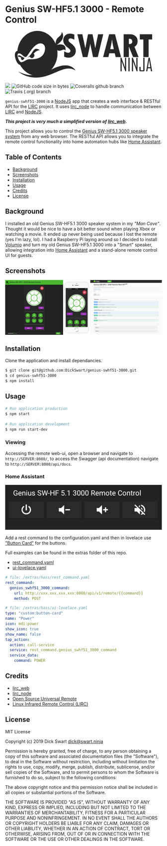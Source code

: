 # Genius SW-HF5.1 3000 - Remote Control
<p align="center">
    <img src="https://raw.githubusercontent.com/DickSwart/dickswart.github.io/master/assets/images/logo/swart-ninja-logo-long.svg" alt="SwartNinja logo" height="150">
</p>

[![](https://img.shields.io/badge/author-@dnswart-blue.svg?style=flat-square)](https://twitter.com/dnswart)
![GitHub code size in bytes](https://img.shields.io/github/languages/code-size/dickswart/genius-swhf51-3000?style=flat-square)
![Coveralls github branch](https://img.shields.io/coveralls/github/DickSwart/genius-swhf51-3000/master?style=flat-square)
![Travis (.org) branch](https://img.shields.io/travis/DickSwart/genius-swhf51-3000/master?style=flat-square)

``genius-swhf51-3000`` is a [NodeJS](http://nodejs.org) app that creates a web interface & RESTful API for the [LIRC](http://lirc.org) project. It uses [lirc_node](https://github.com/alexbain/lirc_node) to handle communication between [LIRC](http://lirc.org) and [NodeJS](http://nodejs.org).

___This project is very much a simplified version of [lirc_web](https://github.com/alexbain/lirc_web).___

This project allows you to control the [Genius SW-HF5.1 3000 speaker system](https://github.com/DickSwart/genius-swhf51-3000/wiki/Genius-SW-HF5.1-3000-SPECS) from any web browser. The RESTful API allows you to integrate the remote control functionality into home automation hubs like [Home Assistant](https://www.home-assistant.io).

## Table of Contents
- [Background](#background)
- [Screenshots](#screenshots)
- [Installation](#installation)
- [Usage](#usage)
- [Credits](#credits)
- [License](#license)

## Background
I installed an old Genius SW-HF5.1 3000 speaker system in my _"Man Cave"_. Thought it would be nice to have a bit better sound when playing Xbox or watching a movie. It ended up never being used because I lost the remote (yes I'm lazy, lol). I had a Raspberry Pi laying around so I decided to install [Volumio](https://volumio.org/) and turn my old Genius SW-HF5.1 3000 into a "Smart" speaker, allowing integration into [Home Assistant](https://www.home-assistant.io) and a stand-alone remote control UI for guests.

## Screenshots
<p align="center">
  <img src="/extras/images/screenshots.jpg">
</p>

## Installation
Clone the application and install dependancies.
```bash
$ git clone git@github.com:DickSwart/genius-swhf51-3000.git
$ cd genius-swhf51-3000
$ npm install
```
## Usage
```bash
# Run application production
$ npm start

# Run application development
$ npm run start-dev
```
### Viewing

Accessing the remote web-ui, open a browser and navigate to ``http://SERVER:8080/``, to access the Swagger (api documentation) navigate to ``http://SERVER:8080/api/docs``.

### Home Assistant

![Home Assistant Buttons](/extras/images/screenshot-hass-ui-lovelace.png)

Add a rest command to the configuration.yaml and then in lovelace use ["Button Card"](https://github.com/custom-cards/button-card#manual-installation) for the buttons.

Full examples can be found in the extras folder of this repo.
- [rest_command.yaml](/extras/hass/rest_command.yaml)
- [ui-lovelace.yaml](/extras/hass/ui-lovelace.yaml)

```yaml
# file: /extras/hass/rest_command.yaml
rest_command:
  genius_swhf51_3000_command:
    url: http://xxx.xxx.xxx.xxx:8080/api/v1/remote/{{command}}
    method: POST
```

```yaml
# file: /extras/hass/ui-lovelace.yaml
type: "custom:button-card"
name: "Power"
icon: mdi:power
show_icon: true
show_name: false
tap_action:
  action: call-service
  service: rest_command.genius_swhf51_3000_command
  service_data:
    command: POWER
```


## Credits
- [lirc_web](https://github.com/alexbain/lirc_web)
- [lirc_node](https://github.com/alexbain/lirc_node)
- [Open Source Universal Remote](http://opensourceuniversalremote.com/)
- [Linux Infrared Remote Control (LIRC)](http://lirc.org/)

## License
MIT License

Copyright (c) 2019 Dick Swart <dick@swart.ninja>

Permission is hereby granted, free of charge, to any person obtaining a copy
of this software and associated documentation files (the "Software"), to deal
in the Software without restriction, including without limitation the rights
to use, copy, modify, merge, publish, distribute, sublicense, and/or sell
copies of the Software, and to permit persons to whom the Software is
furnished to do so, subject to the following conditions:

The above copyright notice and this permission notice shall be included in all
copies or substantial portions of the Software.

THE SOFTWARE IS PROVIDED "AS IS", WITHOUT WARRANTY OF ANY KIND, EXPRESS OR
IMPLIED, INCLUDING BUT NOT LIMITED TO THE WARRANTIES OF MERCHANTABILITY,
FITNESS FOR A PARTICULAR PURPOSE AND NONINFRINGEMENT. IN NO EVENT SHALL THE
AUTHORS OR COPYRIGHT HOLDERS BE LIABLE FOR ANY CLAIM, DAMAGES OR OTHER
LIABILITY, WHETHER IN AN ACTION OF CONTRACT, TORT OR OTHERWISE, ARISING FROM,
OUT OF OR IN CONNECTION WITH THE SOFTWARE OR THE USE OR OTHER DEALINGS IN THE
SOFTWARE.
